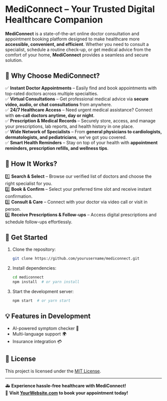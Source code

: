 # MediConnect – Your Trusted Digital Healthcare Companion

**MediConnect** is a state-of-the-art online doctor consultation and appointment booking platform designed to make healthcare more **accessible, convenient, and efficient**. Whether you need to consult a specialist, schedule a routine check-up, or get medical advice from the comfort of your home, **MediConnect** provides a seamless and secure solution.

## 🌟 Why Choose MediConnect?

✅ **Instant Doctor Appointments** – Easily find and book appointments with top-rated doctors across multiple specialties.  
✅ **Virtual Consultations** – Get professional medical advice via **secure video, audio, or chat consultations** from anywhere.  
✅ **24/7 Healthcare Access** – Need urgent medical assistance? Connect with **on-call doctors anytime, day or night**.  
✅ **Prescription & Medical Records** – Securely store, access, and manage your prescriptions, lab reports, and health history in one place.  
✅ **Wide Network of Specialists** – From **general physicians to cardiologists, dermatologists, and pediatricians**, we’ve got you covered.  
✅ **Smart Health Reminders** – Stay on top of your health with **appointment reminders, prescription refills, and wellness tips**.  

## 🔹 How It Works?

1️⃣ **Search & Select** – Browse our verified list of doctors and choose the right specialist for you.  
2️⃣ **Book & Confirm** – Select your preferred time slot and receive instant confirmation.  
3️⃣ **Consult & Care** – Connect with your doctor via video call or visit in person.  
4️⃣ **Receive Prescriptions & Follow-ups** – Access digital prescriptions and schedule follow-ups effortlessly.  

## 🚀 Get Started

1. Clone the repository:
   ```sh
   git clone https://github.com/yourusername/mediconnect.git
   ```
2. Install dependencies:
   ```sh
   cd mediconnect
   npm install  # or yarn install
   ```
3. Start the development server:
   ```sh
   npm start  # or yarn start
   ```

## 💡 Features in Development
- AI-powered symptom checker 🤖  
- Multi-language support 🌍  
- Insurance integration 💳  

## 📜 License
This project is licensed under the [MIT License](LICENSE).

---

🚑 **Experience hassle-free healthcare with MediConnect!**  
🔗 **Visit [YourWebsite.com](https://yourwebsite.com) to book your appointment today!**
